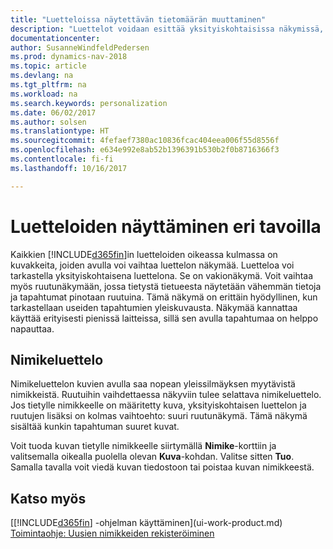 ```yaml
---
title: "Luetteloissa näytettävän tietomäärän muuttaminen"
description: "Luettelot voidaan esittää yksityiskohtaisissa näkymissä, joista näet lisätietoja, tai ruutuina, joita on helppo silmäillä."
documentationcenter: 
author: SusanneWindfeldPedersen
ms.prod: dynamics-nav-2018
ms.topic: article
ms.devlang: na
ms.tgt_pltfrm: na
ms.workload: na
ms.search.keywords: personalization
ms.date: 06/02/2017
ms.author: solsen
ms.translationtype: HT
ms.sourcegitcommit: 4fefaef7380ac10836fcac404eea006f55d8556f
ms.openlocfilehash: e634e992e8ab52b1396391b530b2f0b8716366f3
ms.contentlocale: fi-fi
ms.lasthandoff: 10/16/2017

---
```

# <a name="displaying-lists-in-different-ways"></a>Luetteloiden näyttäminen eri tavoilla
Kaikkien [!INCLUDE[d365fin](includes/d365fin_md.md)]in luetteloiden oikeassa kulmassa on kuvakkeita, joiden avulla voi vaihtaa luettelon näkymää. Luetteloa voi tarkastella yksityiskohtaisena luettelona. Se on vakionäkymä. Voit vaihtaa myös ruutunäkymään, jossa tietystä tietueesta näytetään vähemmän tietoja ja tapahtumat pinotaan ruutuina. Tämä näkymä on erittäin hyödyllinen, kun tarkastellaan useiden tapahtumien yleiskuvausta. Näkymää kannattaa käyttää erityisesti pienissä laitteissa, sillä sen avulla tapahtumaa on helppo napauttaa.

## <a name="items-list"></a>Nimikeluettelo
Nimikeluettelon kuvien avulla saa nopean yleissilmäyksen myytävistä nimikkeistä. Ruutuihin vaihdettaessa näkyviin tulee selattava nimikeluettelo. Jos tietylle nimikkeelle on määritetty kuva, yksityiskohtaisen luettelon ja ruutujen lisäksi on kolmas vaihtoehto: suuri ruutunäkymä. Tämä näkymä sisältää kunkin tapahtuman suuret kuvat.

Voit tuoda kuvan tietylle nimikkeelle siirtymällä **Nimike**-korttiin ja valitsemalla oikealla puolella olevan **Kuva**-kohdan. Valitse sitten **Tuo**. Samalla tavalla voit viedä kuvan tiedostoon tai poistaa kuvan nimikkeestä.  

## <a name="see-also"></a>Katso myös
[[!INCLUDE[d365fin](includes/d365fin_md.md)] -ohjelman käyttäminen](ui-work-product.md)  
[Toimintaohje: Uusien nimikkeiden rekisteröiminen](inventory-how-register-new-items.md)  

